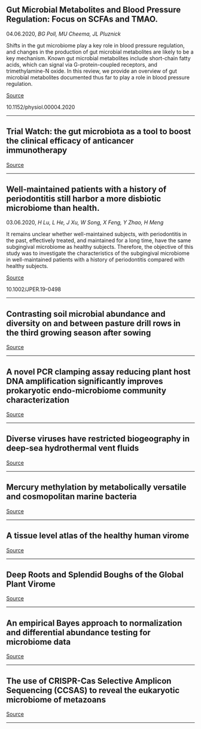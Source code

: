 ## Gut Microbial Metabolites and Blood Pressure Regulation: Focus on SCFAs and TMAO.
 04.06.2020, _BG Poll, MU Cheema, JL Pluznick_


Shifts in the gut microbiome play a key role in blood pressure regulation, and changes in the production of gut microbial metabolites are likely to be a key mechanism. Known gut microbial metabolites include short-chain fatty acids, which can signal via G-protein-coupled receptors, and trimethylamine-N oxide. In this review, we provide an overview of gut microbial metabolites documented thus far to play a role in blood pressure regulation.

[Source](https://journals.physiology.org/doi/abs/10.1152/physiol.00004.2020)

10.1152/physiol.00004.2020

---

## Trial Watch: the gut microbiota as a tool to boost the clinical efficacy of anticancer immunotherapy

[Source](https://www.tandfonline.com/doi/full/10.1080/2162402X.2020.1774298)

---

## Well-maintained patients with a history of periodontitis still harbor a more disbiotic microbiome than health.
 03.06.2020, _H Lu, L He, J Xu, W Song, X Feng, Y Zhao, H Meng_


It remains unclear whether well-maintained subjects, with periodontitis in the past, effectively treated, and maintained for a long time, have the same subgingival microbiome as healthy subjects. Therefore, the objective of this study was to investigate the characteristics of the subgingival microbiome in well-maintained patients with a history of periodontitis compared with healthy subjects.

[Source](https://aap.onlinelibrary.wiley.com/doi/abs/10.1002/JPER.19-0498)

10.1002/JPER.19-0498

---

## Contrasting soil microbial abundance and diversity on and between pasture drill rows in the third growing season after sowing

[Source](https://doi.org/10.1017/S1742170520000174)

---

## A&nbsp;novel PCR clamping assay reducing plant host DNA amplification significantly improves prokaryotic endo-microbiome community characterization

[Source](https://doi.org/10.1093/femsec/fiaa110)

---

## Diverse viruses have restricted biogeography in deep-sea hydrothermal vent fluids

[Source](https://doi.org/10.1101/2020.06.04.125666)

---

## Mercury methylation by metabolically versatile and cosmopolitan marine bacteria

[Source](https://doi.org/10.1101/2020.06.03.132969)

---

## A tissue level atlas of the healthy human virome

[Source](https://bmcbiol.biomedcentral.com/articles/10.1186/s12915-020-00785-5)

---

## Deep Roots and Splendid Boughs of the Global Plant Virome

[Source](https://www.annualreviews.org/doi/abs/10.1146/annurev-phyto-030320-041346)

---

## An empirical Bayes approach to normalization and differential abundance testing for microbiome data

[Source](https://bmcbioinformatics.biomedcentral.com/articles/10.1186/s12859-020-03552-z)

---

## The use of CRISPR-Cas Selective Amplicon Sequencing (CCSAS) to reveal the eukaryotic microbiome of metazoans

[Source](https://doi.org/10.1101/2020.06.02.130807)

---

